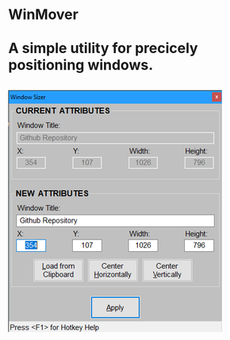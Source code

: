 # WinMover<br><br>A simple utility for precicely positioning windows.<br><br>![WinMover GUI](res/ScreenCap1.png)<br>